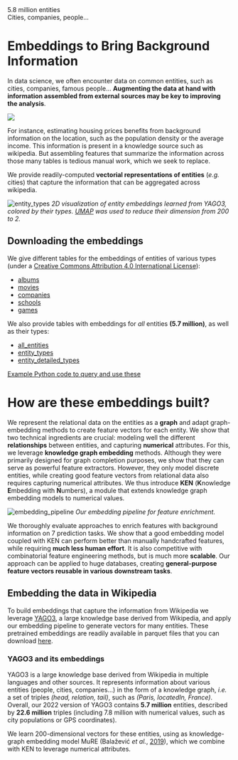 
<div class="flex-container">
<div class="flex-highlight">
    5.8 million entities
</div>
<div class="flex-highlight">
    Cities, companies, people...
</div>
</div>


# Embeddings to Bring Background Information

In data science, we often encounter data on common entities, such as cities, companies, famous people... **Augmenting the data at hand with information assembled from external sources may be key to improving the analysis**. 

<img class="flush-left" src="assets/figures/aggregating.svg"/>

For instance, estimating housing prices benefits from background information on the location, such as the population density or the average income. This information is present in a knowledge source such as wikipedia. But assembling features that summarize the information across those many tables is tedious manual work, which we seek to replace.

We provide readily-computed **vectorial representations of entities** (*e.g.* cities) that capture the information that can be aggregated across wikipedia. 

![entity_types](assets/figures/entity_types_with_names.png)
*2D visualization of entity embeddings learned from YAGO3, colored by
their types. [UMAP](https://umap-learn.readthedocs.io/en/latest/) was
used to reduce their dimension from 200 to 2.*

## Downloading the embeddings

We give different tables for the embeddings of entities of various types
(under a [Creative Commons Attribution 4.0 International License](https://creativecommons.org/licenses/by/4.0/)):

* [albums](https://figshare.com/ndownloader/files/39149066)
* [movies](https://figshare.com/ndownloader/files/39149069)
* [companies](https://figshare.com/ndownloader/files/39149072)
* [schools](https://figshare.com/ndownloader/files/39149075)
* [games](https://figshare.com/ndownloader/files/39254360)

We also provide tables with embeddings for *all* entities **(5.7 million)**, as well as their types:

* [all_entities](https://figshare.com/ndownloader/files/39142985)
* [entity_types](https://figshare.com/ndownloader/files/39143015)
* [entity_detailed_types](https://figshare.com/ndownloader/files/39266300)

[Example Python code to query and use these](https://dirty-cat.github.io/stable/auto_examples/07_ken_embeddings_example.html)

# How are these embeddings built?

We represent the relational data on the entities as a **graph** and adapt
graph-embedding methods to create feature vectors for each entity. We show that two technical ingredients are crucial: modeling well the different **relationships** between entities, and capturing **numerical** attributes. For this, we leverage **knowledge graph embedding** methods. Although they were primarily designed for graph completion purposes, we show that they can serve as powerful feature extractors. However, they only model discrete entities, while creating good feature vectors from relational data also requires capturing numerical attributes. We thus introduce **KEN** (**K**nowledge **E**mbedding with **N**umbers), a module that extends knowledge graph embedding models to numerical values.

![embedding_pipeline](assets/figures/embedding_pipeline.png)
*Our embedding pipeline for feature enrichment.*

We thoroughly evaluate approaches to enrich features with background information on 7 prediction tasks. We show that a good embedding model coupled with KEN can perform better than manually handcrafted features, while requiring **much less human effort**. It is also competitive with combinatorial feature engineering methods, but is much more **scalable**. Our approach can be applied to huge databases, creating **general-purpose feature vectors reusable in various downstream tasks**.

## Embedding the data in Wikipedia

To build embeddings that capture the information from Wikipedia we leverage [YAGO3](https://yago-knowledge.org/downloads/yago-3), a large knowledge base derived from Wikipedia, and apply our embedding pipeline to generate vectors for many entities. These pretrained embeddings are readily available in parquet files that you can download [here](#downloading-the-embeddings).

### YAGO3 and its embeddings
YAGO3 is a large knowledge base derived from Wikipedia in multiple languages and other sources.
It represents information about various entities (people, cities, companies...) in the form of a knowledge graph, *i.e.* a set of triples *(head, relation, tail)*, such as *(Paris, locatedIn, France)*.
Overall, our 2022 version of YAGO3 contains **5.7 million** entities, described by **22.6 million** triples (including 7.8 million with numerical values, such as city populations or GPS coordinates).

We learn 200-dimensional vectors for these entities, using as knowledge-graph embedding model MuRE (Balažević *et al.*, [2019](https://arxiv.org/abs/1905.09791)), which we combine with KEN to leverage numerical attributes.
